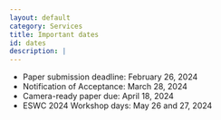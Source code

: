 ```yaml
---
layout: default
category: Services
title: Important dates
id: dates
description: |
---
```

- Paper submission deadline: February 26, 2024
- Notification of Acceptance: March 28, 2024
- Camera-ready paper due: April 18, 2024
- ESWC 2024 Workshop days: May 26 and 27, 2024